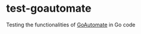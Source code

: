 # test-goautomate
Testing the functionalities of [GoAutomate](https://github.com/Nicconike/goautomate) in Go code
